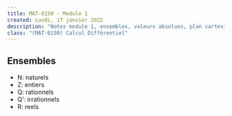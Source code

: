 ```yaml
---
title: MAT-0150 - Module 1
created: Lundi, 17 janvier 2022
description: "Notes module 1, ensembles, valeurs absolues, plan cartesien, algebre,fonctions"
class: "(MAT-0150) Calcul Différentiel"
---
```


## Ensembles

-   N: naturels
-   Z: entiers
-   Q: rationnels
-   Q': irrationnels
-   R: reels
